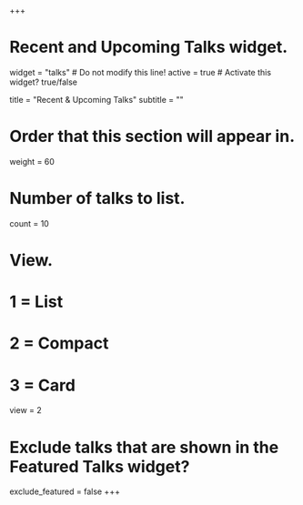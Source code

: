 +++
# Recent and Upcoming Talks widget.
widget = "talks"  # Do not modify this line!
active = true  # Activate this widget? true/false

title = "Recent & Upcoming Talks"
subtitle = ""

# Order that this section will appear in.
weight = 60

# Number of talks to list.
count = 10

# View.
#   1 = List
#   2 = Compact
#   3 = Card
view = 2

# Exclude talks that are shown in the Featured Talks widget?
exclude_featured = false
+++

